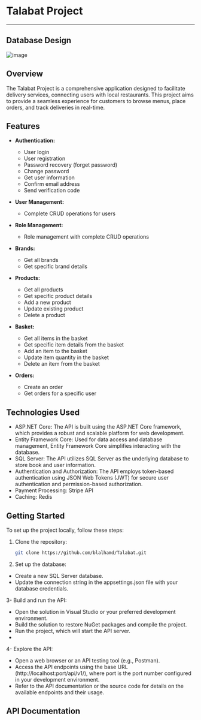 # Talabat Project
---------------------------------
## Database Design
![image](https://github.com/user-attachments/assets/8f24a2c3-1ae0-4008-8186-391b1fa17ba7)

## Overview
The Talabat Project is a comprehensive application designed to facilitate delivery services, connecting users with local restaurants. This project aims to provide a seamless experience for customers to browse menus, place orders, and track deliveries in real-time.

## Features 
- **Authentication:**
  - User login
  - User registration
  - Password recovery (forget password)
  - Change password
  - Get user information
  - Confirm email address
  - Send verification code

- **User Management:**
  - Complete CRUD operations for users

- **Role Management:**
  - Role management with complete CRUD operations
    
- **Brands:**
  - Get all brands
  - Get specific brand details

- **Products:**
  - Get all products
  - Get specific product details
  - Add a new product
  - Update existing product
  - Delete a product

- **Basket:**
  - Get all items in the basket
  - Get specific item details from the basket
  - Add an item to the basket
  - Update item quantity in the basket
  - Delete an item from the basket


- **Orders:**
  - Create an order
  - Get orders for a specific user
 
## Technologies Used
  - ASP.NET Core: The API is built using the ASP.NET Core framework, which provides a robust and scalable platform for web development.
  - Entity Framework Core: Used for data access and database management, Entity Framework Core simplifies interacting with the database.
  - SQL Server: The API utilizes SQL Server as the underlying database to store book and user information.
  - Authentication and Authorization: The API employs token-based authentication using JSON Web Tokens (JWT) for secure user authentication and permission-based authorization.
  - Payment Processing: Stripe API
  - Caching: Redis

## Getting Started
To set up the project locally, follow these steps:

1. Clone the repository:
   ```bash
   git clone https://github.com/blalhamd/Talabat.git

2. Set up the database:
  - Create a new SQL Server database.
  - Update the connection string in the appsettings.json file with your database credentials.

3- Build and run the API:
   - Open the solution in Visual Studio or your preferred development environment.
   - Build the solution to restore NuGet packages and compile the project.
   - Run the project, which will start the API server.
   - 
4- Explore the API:
   - Open a web browser or an API testing tool (e.g., Postman).
   - Access the API endpoints using the base URL (http://localhost:port/api/v1/), where port is the port number configured in your development environment.
   - Refer to the API documentation or the source code for details on the available endpoints and their usage.

## API Documentation

